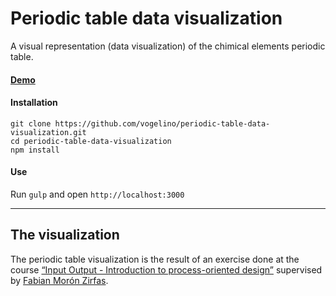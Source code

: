 # Periodic table data visualization

A visual representation (data visualization) of the chimical elements periodic table.

#### [Demo](http://vogelino.github.io/periodic-table-data-visualization/)
#### Installation
```
git clone https://github.com/vogelino/periodic-table-data-visualization.git
cd periodic-table-data-visualization
npm install
```

#### Use
Run `gulp` and open `http://localhost:3000`

---

## The visualization
The periodic table visualization is the result of an exercise done at the course [“Input Output - Introduction to process-oriented design”]( https://fhp.incom.org/workspace/6176) supervised by [Fabian Morón Zirfas]( http://fabianmoronzirfas.me/).
